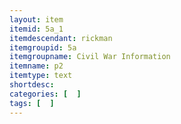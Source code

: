 ```yaml
---
layout: item
itemid: 5a_1
itemdescendant: rickman
itemgroupid: 5a
itemgroupname: Civil War Information
itemname: p2
itemtype: text
shortdesc: 
categories: [  ]
tags: [  ]
---
```








